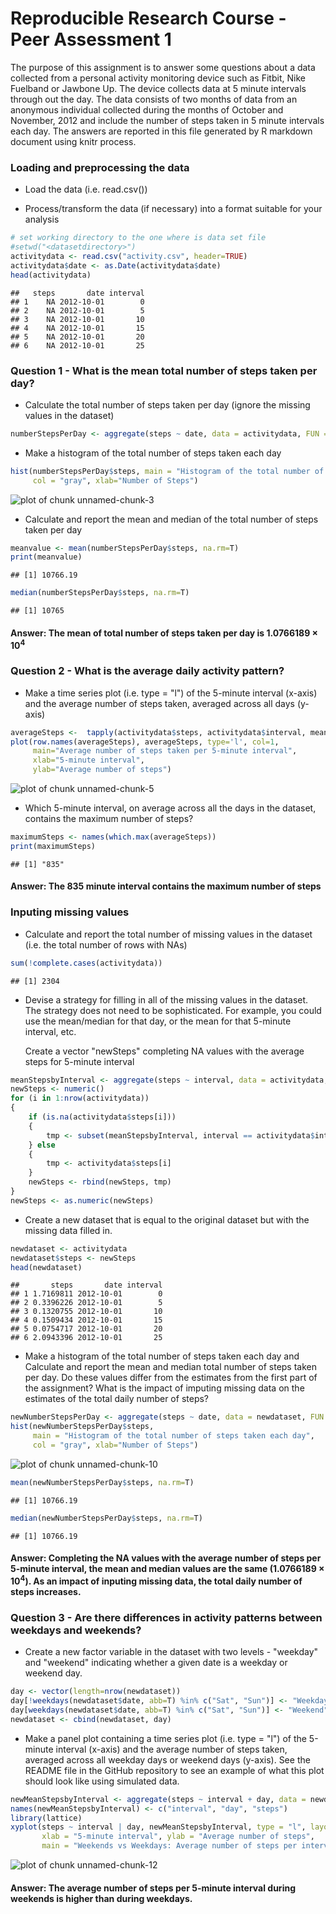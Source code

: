 Reproducible Research Course - Peer Assessment 1
====================================================================================


The purpose of this assignment is to answer some questions about a data collected from a personal activity monitoring device such as Fitbit, Nike Fuelband or Jawbone Up. The device collects data at 5 minute intervals through out the day. The data consists of two months of data from an anonymous individual collected during the months of October and November, 2012 and include the number of steps taken in 5 minute intervals each day.
The answers are reported in this file generated by R markdown document using knitr process.

### Loading and preprocessing the data

* Load the data (i.e. read.csv())

* Process/transform the data (if necessary) into a format suitable for your analysis


```r
# set working directory to the one where is data set file
#setwd("<datasetdirectory>")
activitydata <- read.csv("activity.csv", header=TRUE)
activitydata$date <- as.Date(activitydata$date)
head(activitydata)
```

```
##   steps       date interval
## 1    NA 2012-10-01        0
## 2    NA 2012-10-01        5
## 3    NA 2012-10-01       10
## 4    NA 2012-10-01       15
## 5    NA 2012-10-01       20
## 6    NA 2012-10-01       25
```

### Question 1 - What is the mean total number of steps taken per day?

* Calculate the total number of steps taken per day (ignore the missing values in the dataset)


```r
numberStepsPerDay <- aggregate(steps ~ date, data = activitydata, FUN = sum, na.rm=T)
```

* Make a histogram of the total number of steps taken each day


```r
hist(numberStepsPerDay$steps, main = "Histogram of the total number of steps taken each day", 
     col = "gray", xlab="Number of Steps")
```

![plot of chunk unnamed-chunk-3](figure/unnamed-chunk-3-1.png) 

* Calculate and report the mean and median of the total number of steps taken per day


```r
meanvalue <- mean(numberStepsPerDay$steps, na.rm=T)
print(meanvalue)
```

```
## [1] 10766.19
```

```r
median(numberStepsPerDay$steps, na.rm=T)
```

```
## [1] 10765
```

#### Answer: The mean of total number of steps taken per day is 1.0766189 &times; 10<sup>4</sup>

### Question 2 - What is the average daily activity pattern?

* Make a time series plot (i.e. type = "l") of the 5-minute interval (x-axis) and the average number of steps taken, averaged across all days (y-axis)


```r
averageSteps <-  tapply(activitydata$steps, activitydata$interval, mean, na.rm = TRUE)
plot(row.names(averageSteps), averageSteps, type='l', col=1, 
     main="Average number of steps taken per 5-minute interval", 
     xlab="5-minute interval", 
     ylab="Average number of steps")
```

![plot of chunk unnamed-chunk-5](figure/unnamed-chunk-5-1.png) 

* Which 5-minute interval, on average across all the days in the dataset, contains the maximum number of steps?


```r
maximumSteps <- names(which.max(averageSteps))
print(maximumSteps)
```

```
## [1] "835"
```

#### Answer: The 835 minute interval contains the maximum number of steps

### Inputing missing values

* Calculate and report the total number of missing values in the dataset (i.e. the total number of rows with NAs)


```r
sum(!complete.cases(activitydata))
```

```
## [1] 2304
```

* Devise a strategy for filling in all of the missing values in the dataset. The strategy does not need to be sophisticated. For example, you could use the mean/median for that day, or the mean for that 5-minute interval, etc.
  
  Create a vector "newSteps" completing NA values with the average steps for 5-minute interval
  

```r
meanStepsbyInterval <- aggregate(steps ~ interval, data = activitydata, FUN = mean)
newSteps <- numeric() 
for (i in 1:nrow(activitydata))
{
    if (is.na(activitydata$steps[i]))
    {
        tmp <- subset(meanStepsbyInterval, interval == activitydata$interval[i])$steps     
    } else
    {
        tmp <- activitydata$steps[i]    
    }
    newSteps <- rbind(newSteps, tmp)
}
newSteps <- as.numeric(newSteps)
```

* Create a new dataset that is equal to the original dataset but with the missing data filled in.


```r
newdataset <- activitydata
newdataset$steps <- newSteps
head(newdataset)
```

```
##       steps       date interval
## 1 1.7169811 2012-10-01        0
## 2 0.3396226 2012-10-01        5
## 3 0.1320755 2012-10-01       10
## 4 0.1509434 2012-10-01       15
## 5 0.0754717 2012-10-01       20
## 6 2.0943396 2012-10-01       25
```

* Make a histogram of the total number of steps taken each day and Calculate and report the mean and median total number of steps taken per day. Do these values differ from the estimates from the first part of the assignment? What is the impact of imputing missing data on the estimates of the total daily number of steps?


```r
newNumberStepsPerDay <- aggregate(steps ~ date, data = newdataset, FUN = sum)
hist(newNumberStepsPerDay$steps, 
     main = "Histogram of the total number of steps taken each day", 
     col = "gray", xlab="Number of Steps")
```

![plot of chunk unnamed-chunk-10](figure/unnamed-chunk-10-1.png) 

```r
mean(newNumberStepsPerDay$steps, na.rm=T)
```

```
## [1] 10766.19
```

```r
median(newNumberStepsPerDay$steps, na.rm=T)
```

```
## [1] 10766.19
```
#### Answer: Completing the NA values with the average number of steps per 5-minute interval, the mean and median values are the same (1.0766189 &times; 10<sup>4</sup>). As an impact of inputing missing data, the total daily number of steps increases.

### Question 3 - Are there differences in activity patterns between weekdays and weekends?

* Create a new factor variable in the dataset with two levels - "weekday" and "weekend" indicating whether a given date is a weekday or weekend day.


```r
day <- vector(length=nrow(newdataset))
day[!weekdays(newdataset$date, abb=T) %in% c("Sat", "Sun")] <- "Weekday"
day[weekdays(newdataset$date, abb=T) %in% c("Sat", "Sun")] <- "Weekend"
newdataset <- cbind(newdataset, day)
```

* Make a panel plot containing a time series plot (i.e. type = "l") of the 5-minute interval (x-axis) and the average number of steps taken, averaged across all weekday days or weekend days (y-axis). See the README file in the GitHub repository to see an example of what this plot should look like using simulated data.


```r
newMeanStepsbyInterval <- aggregate(steps ~ interval + day, data = newdataset, FUN = mean)
names(newMeanStepsbyInterval) <- c("interval", "day", "steps")
library(lattice)
xyplot(steps ~ interval | day, newMeanStepsbyInterval, type = "l", layout = c(1, 2),
       xlab = "5-minute interval", ylab = "Average number of steps",
       main = "Weekends vs Weekdays: Average number of steps per interval")
```

![plot of chunk unnamed-chunk-12](figure/unnamed-chunk-12-1.png) 

#### Answer: The average number of steps per 5-minute interval during weekends is higher than during weekdays. 
